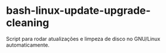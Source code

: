 # bash-linux-update-upgrade-cleaning
Script para rodar atualizações e limpeza de disco no GNU/Linux automaticamente. 
